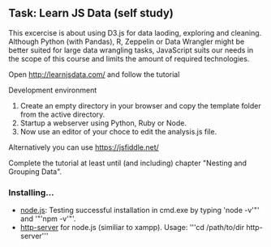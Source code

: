 ## Task: Learn JS Data (self study)

This excercise is about using D3.js for data laoding, exploring and cleaning. Although Python (with Pandas), R, Zeppelin or Data Wrangler might be better suited for large data wrangling tasks, JavaScript suits our needs in the scope of this course and limits the amount of required technologies.


Open http://learnjsdata.com/ and follow the tutorial


Development environment  
1. Create an empty directory in your browser and copy the template folder from the active
directory.
2. Startup a webserver using Python, Ruby or Node.
3. Now use an editor of your choce to edit the analysis.js file.

Alternatively you can use https://jsfiddle.net/

Complete the tutorial at least until (and including) chapter "Nesting and Grouping Data".

### Installing...

- [node.js](https://nodejs.org/en/): Testing successful installation in cmd.exe by typing 'node -v'"' and '"'npm -v'"'.
- [http-server](https://github.com/indexzero/http-server) for node.js (similiar to xampp). Usage: 
'''cd /path/to/dir
http-server'''